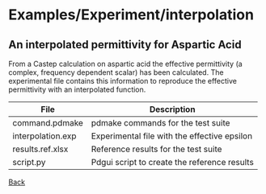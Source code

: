 # Examples/Experiment/interpolation
## An interpolated permittivity for Aspartic Acid

From a Castep calculation on aspartic acid the effective permittivity (a complex, frequency dependent scalar) has been calculated.  The experimental file contains this information to reproduce the effective permittivity with an interpolated function. 

| **File**              | **Description**                             |
| --------------------- | ------------------------------------------- |
| command.pdmake        | pdmake commands for the test suite          |
| interpolation.exp     | Experimental file with the effective epsilon|
| results.ref.xlsx      | Reference results for the test suite        |
| script.py             | Pdgui script to create the reference results|

[Back](..)
